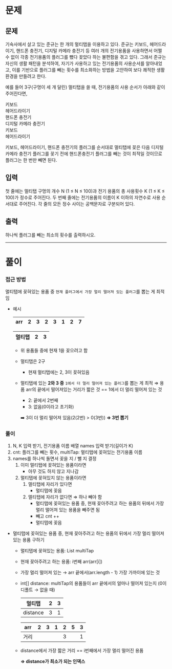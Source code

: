 # 문제
## 문제
기숙사에서 살고 있는 준규는 한 개의 멀티탭을 이용하고 있다. 준규는 키보드, 헤어드라이기, 핸드폰 충전기, 디지털 카메라 충전기 등 여러 개의 전기용품을 사용하면서 어쩔 수 없이 각종 전기용품의 플러그를 뺐다 꽂았다 하는 불편함을 겪고 있다. 그래서 준규는 자신의 생활 패턴을 분석하여, 자기가 사용하고 있는 전기용품의 사용순서를 알아내었고, 이를 기반으로 플러그를 빼는 횟수를 최소화하는 방법을 고안하여 보다 쾌적한 생활환경을 만들려고 한다.

예를 들어 3구(구멍이 세 개 달린) 멀티탭을 쓸 때, 전기용품의 사용 순서가 아래와 같이 주어진다면,

키보드<br/>
헤어드라이기<br/>
핸드폰 충전기<br/>
디지털 카메라 충전기<br/>
키보드<br/>
헤어드라이기

키보드, 헤어드라이기, 핸드폰 충전기의 플러그를 순서대로 멀티탭에 꽂은 다음 디지털 카메라 충전기 플러그를 꽂기 전에 핸드폰충전기 플러그를 빼는 것이 최적일 것이므로 플러그는 한 번만 빼면 된다.

## 입력
첫 줄에는 멀티탭 구멍의 개수 N (1 ≤ N ≤ 100)과 전기 용품의 총 사용횟수 K (1 ≤ K ≤ 100)가 정수로 주어진다. 두 번째 줄에는 전기용품의 이름이 K 이하의 자연수로 사용 순서대로 주어진다. 각 줄의 모든 정수 사이는 공백문자로 구분되어 있다.

## 출력
하나씩 플러그를 빼는 최소의 횟수를 출력하시오.

---

# 풀이
### 접근 방법

멀티탭에 꽂혀있는 용품 중 `현재 플러그에서 가장 멀리 떨어져 있는 플러그`를 뽑는 게 최적임

- 예시
    
    
    | arr | 2 | 3 | 2 | 3 | 1 | 2 | 7 |
    | --- | --- | --- | --- | --- | --- | --- | --- |
    
    | 멀티탭 | 2 | 3 |
    | --- | --- | --- |
    - 위 용품들 중에 현재 1을 꽂으려고 함
    - 멀티탭은 2구
        - 현재 멀티탭에는 2, 3이 꽂혀있음
    - 멀티탭에 있는 **2와 3 중** `1에서 더 멀리 떨어져 있는 플러그`를 뽑는 게 최적 
    ⇒ 용품 arr의 끝에서 떨어져있는 거리가 짧은 것 == 1에서 더 멀리 떨어져 있는 것
        - 2: 끝에서 2번째
        - 3: 없음(0이라고 초기화)
        
        ➡️ 3이 더 멀리 떨어져 있음(2(2번) > 0(3번)) **⇒ 3번 뽑기**
        

### 풀이

1. N, K 입력 받기, 전기용품 이름 배열 names 입력 받기(길이가 K)
2. cnt: 플러그를 빼는 횟수, multiTap: 멀티탭에 꽂혀있는 전기용품 이름
3. names를 하나씩 돌면서 꽂을 지 / 뺄 지 결정
    1. 이미 멀티탭에 꽂혀있는 용품이라면
        - 아무 것도 하지 않고 지나감
    2. 멀티탭에 꽂혀있지 않는 용품이라면
        1. 멀티탭에 자리가 있다면
            - 멀티탭에 꽂음
        2. 멀티탭에 자리가 없다면 ⇒ 하나 빼야 함
            - 멀티탭에 꽂혀있는 용품 중, 현재 꽂아주려고 하는 용품의 뒤에서 가장 멀리 떨어져 있는 용품을 빼주면 됨
            - 빼고 cnt ++
            - 멀티탭에 꽂음
- 멀티탭에 꽂혀있는 용품 중, 현재 꽂아주려고 하는 용품의 뒤에서 가장 멀리 떨어져 있는 용품 구하기
    - 멀티탭에 꽂혀있는 용품: List<Integer> multiTap
    - 현재 꽂아주려고 하는 용품: i번째 arr(arr[i])
    - 가장 멀리 떨어져 있는 → arr 끝에서(arr.length - 1) 가장 가까이에 있는 것
    
    - int[] distance: multiTap의 용품들이 arr 끝에서의 얼마나 떨어져 있는지 (0이 디폴트 → 없을 때)
        
        
        | 멀티탭 | 2 | 3 |
        | --- | --- | --- |
        | distance | 3 | 1 |
        
        | arr | 2 | 3 | 1 | 2 | 5 | 3 |
        | --- | --- | --- | --- | --- | --- | --- |
        | 거리 |  |  |  | 3 |  | 1 |
    - distance에서 가장 짧은 거리 == i번째에서 가장 멀리 떨어진 용품
        
        **⇒ distance가 최소가 되는 인덱스**
